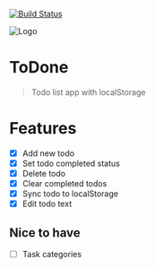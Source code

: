 [![Build Status](https://travis-ci.org/talentedunicorn/todolist.svg?branch=master)](https://travis-ci.org/talentedunicorn/todolist)

![Logo](src/logo.svg)

# ToDone

> Todo list app with localStorage

# Features

- [x] Add new todo
- [x] Set todo completed status
- [x] Delete todo
- [x] Clear completed todos
- [x] Sync todo to localStorage
- [x] Edit todo text

## Nice to have

- [ ] Task categories
